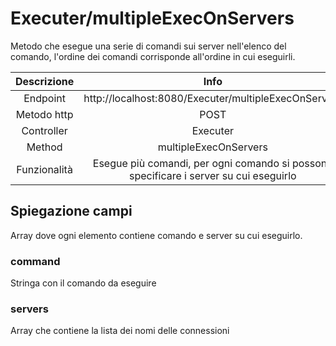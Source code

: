 # Executer/multipleExecOnServers
Metodo che esegue una serie di comandi sui server nell'elenco del comando, l'ordine dei comandi corrisponde all'ordine in cui eseguirli.

| Descrizione | Info |
|:-:|:-:|
| Endpoint | http://localhost:8080/Executer/multipleExecOnServers |
| Metodo http | POST |
| Controller | Executer |
| Method | multipleExecOnServers |
| Funzionalità | Esegue più comandi, per ogni comando si possono specificare i server su cui eseguirlo |

## Spiegazione campi
Array dove ogni elemento contiene comando e server su cui eseguirlo.

### command
Stringa con il comando da eseguire
### servers
Array che contiene la lista dei nomi delle connessioni